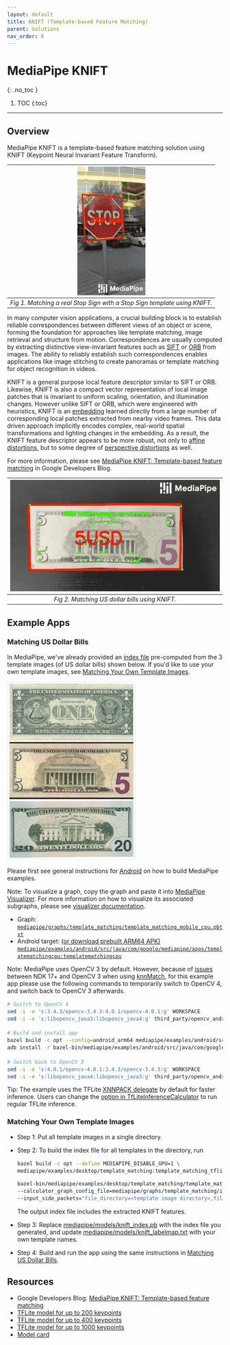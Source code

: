 ```yaml
---
layout: default
title: KNIFT (Template-based Feature Matching)
parent: Solutions
nav_order: 8
---
```


# MediaPipe KNIFT
{: .no_toc }

1. TOC
{:toc}
---

## Overview

MediaPipe KNIFT is a template-based feature matching solution using KNIFT
(Keypoint Neural Invariant Feature Transform).

![knift_stop_sign.gif](../images/knift_stop_sign.gif)                     |
:-----------------------------------------------------------------------: |
*Fig 1. Matching a real Stop Sign with a Stop Sign template using KNIFT.* |

In many computer vision applications, a crucial building block is to establish
reliable correspondences between different views of an object or scene, forming
the foundation for approaches like template matching, image retrieval and
structure from motion. Correspondences are usually computed by extracting
distinctive view-invariant features such as
[SIFT](https://en.wikipedia.org/wiki/Scale-invariant_feature_transform) or
[ORB](https://opencv-python-tutroals.readthedocs.io/en/latest/py_tutorials/py_feature2d/py_orb/py_orb.html#orb-in-opencv)
from images. The ability to reliably establish such correspondences enables
applications like image stitching to create panoramas or template matching for
object recognition in videos.

KNIFT is a general purpose local feature descriptor similar to SIFT or ORB.
Likewise, KNIFT is also a compact vector representation of local image patches
that is invariant to uniform scaling, orientation, and illumination changes.
However unlike SIFT or ORB, which were engineered with heuristics, KNIFT is an
[embedding](https://developers.google.com/machine-learning/crash-course/embeddings/video-lecture)
learned directly from a large number of corresponding local patches extracted
from nearby video frames. This data driven approach implicitly encodes complex,
real-world spatial transformations and lighting changes in the embedding. As a
result, the KNIFT feature descriptor appears to be more robust, not only to
[affine distortions](https://en.wikipedia.org/wiki/Affine_transformation), but
to some degree of
[perspective distortions](https://en.wikipedia.org/wiki/Perspective_distortion_\(photography\))
as well.

For more information, please see
[MediaPipe KNIFT: Template-based feature matching](https://developers.googleblog.com/2020/04/mediapipe-knift-template-based-feature-matching.html)
in Google Developers Blog.

![template_matching_mobile_cpu.gif](../images/mobile/template_matching_android_cpu.gif) |
:-------------------------------------------------------------------------------------: |
*Fig 2. Matching US dollar bills using KNIFT.*                                          |

## Example Apps

### Matching US Dollar Bills

In MediaPipe, we've already provided an
[index file](https://github.com/google/mediapipe/tree/master/mediapipe/models/knift_index.pb)
pre-computed from the 3 template images (of US dollar bills) shown below. If
you'd like to use your own template images, see
[Matching Your Own Template Images](#matching-your-own-template-images).

![template_matching_mobile_template.jpg](../images/mobile/template_matching_mobile_template.jpg)

Please first see general instructions for
[Android](../getting_started/building_examples.md#android) on how to build MediaPipe examples.

Note: To visualize a graph, copy the graph and paste it into
[MediaPipe Visualizer](https://viz.mediapipe.dev/). For more information on how
to visualize its associated subgraphs, please see
[visualizer documentation](../visualizer.md).

*   Graph:
    [`mediapipe/graphs/template_matching/template_matching_mobile_cpu.pbtxt`](https://github.com/google/mediapipe/tree/master/mediapipe/graphs/template_matching/template_matching_mobile_cpu.pbtxt)
*   Android target:
    [(or download prebuilt ARM64 APK)](https://drive.google.com/open?id=1tSWRfes9rAM4NrzmJBplguNQQvaeBZSa)
    [`mediapipe/examples/android/src/java/com/google/mediapipe/apps/templatematchingcpu:templatematchingcpu`](https://github.com/google/mediapipe/tree/master/mediapipe/examples/android/src/java/com/google/mediapipe/apps/templatematchingcpu/BUILD)

Note: MediaPipe uses OpenCV 3 by default. However, because of
[issues](https://github.com/opencv/opencv/issues/11488) between NDK 17+ and
OpenCV 3 when using
[knnMatch](https://docs.opencv.org/3.4/db/d39/classcv_1_1DescriptorMatcher.html#a378f35c9b1a5dfa4022839a45cdf0e89),
for this example app please use the following commands to temporarily switch to
OpenCV 4, and switch back to OpenCV 3 afterwards.

```bash
# Switch to OpenCV 4
sed -i -e 's:3.4.3/opencv-3.4.3:4.0.1/opencv-4.0.1:g' WORKSPACE
sed -i -e 's:libopencv_java3:libopencv_java4:g' third_party/opencv_android.BUILD

# Build and install app
bazel build -c opt --config=android_arm64 mediapipe/examples/android/src/java/com/google/mediapipe/apps/templatematchingcpu
adb install -r bazel-bin/mediapipe/examples/android/src/java/com/google/mediapipe/apps/templatematchingcpu/templatematchingcpu.apk

# Switch back to OpenCV 3
sed -i -e 's:4.0.1/opencv-4.0.1:3.4.3/opencv-3.4.3:g' WORKSPACE
sed -i -e 's:libopencv_java4:libopencv_java3:g' third_party/opencv_android.BUILD
```

Tip: The example uses the TFLite
[XNNPACK delegate](https://github.com/tensorflow/tensorflow/tree/master/tensorflow/lite/delegates/xnnpack)
by default for faster inference. Users can change the
[option in TfLiteInferenceCalculator](https://github.com/google/mediapipe/tree/master/mediapipe/calculators/tflite/tflite_inference_calculator.proto)
to run regular TFLite inference.

### Matching Your Own Template Images

*   Step 1: Put all template images in a single directory.

*   Step 2: To build the index file for all templates in the directory, run

    ```bash
    bazel build -c opt --define MEDIAPIPE_DISABLE_GPU=1 \
    mediapipe/examples/desktop/template_matching:template_matching_tflite
    ```

    ```bash
    bazel-bin/mediapipe/examples/desktop/template_matching/template_matching_tflite \
    --calculator_graph_config_file=mediapipe/graphs/template_matching/index_building.pbtxt \
    --input_side_packets="file_directory=<template image directory>,file_suffix=png,output_index_filename=<output index filename>"
    ```

    The output index file includes the extracted KNIFT features.

*   Step 3: Replace
    [mediapipe/models/knift_index.pb](https://github.com/google/mediapipe/tree/master/mediapipe/models/knift_index.pb)
    with the index file you generated, and update
    [mediapipe/models/knift_labelmap.txt](https://github.com/google/mediapipe/tree/master/mediapipe/models/knift_labelmap.txt)
    with your own template names.

*   Step 4: Build and run the app using the same instructions in
    [Matching US Dollar Bills](#matching-us-dollar-bills).

## Resources

*   Google Developers Blog:
    [MediaPipe KNIFT: Template-based feature matching](https://developers.googleblog.com/2020/04/mediapipe-knift-template-based-feature-matching.html)
*   [TFLite model for up to 200 keypoints](https://github.com/google/mediapipe/tree/master/mediapipe/models/knift_float.tflite)
*   [TFLite model for up to 400 keypoints](https://github.com/google/mediapipe/tree/master/mediapipe/models/knift_float_400.tflite)
*   [TFLite model for up to 1000 keypoints](https://github.com/google/mediapipe/tree/master/mediapipe/models/knift_float_1k.tflite)
*   [Model card](https://mediapipe.page.link/knift-mc)
